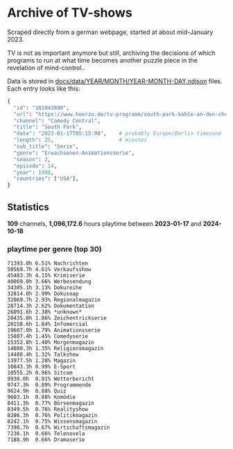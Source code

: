 # Archive of TV-shows

Scraped directly from a german webpage, started at about mid-January 2023.

TV is not as important anymore but still, archiving the decisions of which programs to run at what time
becomes another puzzle piece in the revelation of mind-control.. 

Data is stored in [docs/data/YEAR/MONTH/YEAR-MONTH-DAY.ndjson](docs/data/) files. 
Each entry looks like this:

```python
{
  "id": "181043890", 
  "url": "https://www.hoerzu.de/tv-programm/south-park-kohle-an-den-chefkoch/bid_181043890/", 
  "channel": "Comedy Central", 
  "title": "South Park", 
  "date": "2023-01-17T05:15:00",    # probably Europe/Berlin timezone 
  "length": 25,                     # minutes 
  "sub_title": "Serie", 
  "genre": "Erwachsenen-Animationsserie", 
  "season": 2, 
  "episode": 14, 
  "year": 1998, 
  "countries": ["USA"],
}
```

## Statistics

**109** channels, **1,096,172.6** hours playtime between **2023-01-17** and **2024-10-18**


### playtime per genre (top 30)

    71393.0h 6.51% Nachrichten
    50569.7h 4.61% Verkaufsshow
    45483.3h 4.15% Krimiserie
    40069.0h 3.66% Werbesendung
    34305.1h 3.13% Dokureihe
    32814.0h 2.99% Dokusoap
    32069.7h 2.93% Regionalmagazin
    28714.3h 2.62% Dokumentation
    26091.6h 2.38% *unknown*
    20435.0h 1.86% Zeichentrickserie
    20158.6h 1.84% Infomercial
    19607.0h 1.79% Animationsserie
    15887.4h 1.45% Comedyserie
    15352.8h 1.40% Morgenmagazin
    14800.3h 1.35% Religionsmagazin
    14480.4h 1.32% Talkshow
    13977.5h 1.28% Magazin
    10843.3h 0.99% E-Sport
    10555.2h 0.96% Sitcom
    9930.0h  0.91% Wetterbericht
    9747.3h  0.89% Programmende
    9624.9h  0.88% Quiz
    9603.1h  0.88% Komödie
    8411.3h  0.77% Börsenmagazin
    8349.5h  0.76% Realityshow
    8286.3h  0.76% Politikmagazin
    8242.1h  0.75% Wissensmagazin
    7390.7h  0.67% Wirtschaftsmagazin
    7236.1h  0.66% Telenovela
    7188.9h  0.66% Dramaserie
